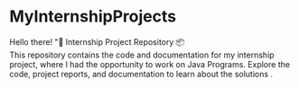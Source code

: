# MyInternshipProjects
Hello there! "🚀 Internship Project Repository 📦  
This repository contains the code and documentation for my internship project,
where I had the opportunity to work on Java Programs.
Explore the code, project reports, and documentation to learn about the solutions .
